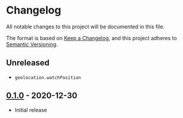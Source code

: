 # Changelog

All notable changes to this project will be documented in this file.

The format is based on [Keep a Changelog](https://keepachangelog.com/en/1.0.0/),
and this project adheres to [Semantic Versioning](https://semver.org/spec/v2.0.0.html).

## Unreleased

- `geolocation.watchPosition`

## [0.1.0](https://github.com/metonym/svelte-geolocation/releases/tag/v0.1.0) - 2020-12-30

- Initial release
